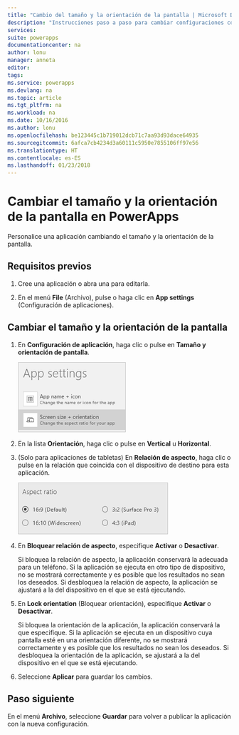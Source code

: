 ```yaml
---
title: "Cambio del tamaño y la orientación de la pantalla | Microsoft Docs"
description: "Instrucciones paso a paso para cambiar configuraciones como el tamaño y la orientación de la pantalla"
services: 
suite: powerapps
documentationcenter: na
author: lonu
manager: anneta
editor: 
tags: 
ms.service: powerapps
ms.devlang: na
ms.topic: article
ms.tgt_pltfrm: na
ms.workload: na
ms.date: 10/16/2016
ms.author: lonu
ms.openlocfilehash: be123445c1b719012dcb71c7aa93d93dace64935
ms.sourcegitcommit: 6afca7cb4234d3a60111c5950e7855106ff97e56
ms.translationtype: HT
ms.contentlocale: es-ES
ms.lasthandoff: 01/23/2018
---
```

# <a name="change-screen-size-and-orientation-in-powerapps"></a>Cambiar el tamaño y la orientación de la pantalla en PowerApps
Personalice una aplicación cambiando el tamaño y la orientación de la pantalla.

## <a name="prerequisites"></a>Requisitos previos
1. Cree una aplicación o abra una para editarla.

2. En el menú **File** (Archivo), pulse o haga clic en **App settings** (Configuración de aplicaciones).

## <a name="change-screen-size-and-orientation"></a>Cambiar el tamaño y la orientación de la pantalla
1. En **Configuración de aplicación**, haga clic o pulse en **Tamaño y orientación de pantalla**.

    ![Opción para cambiar el tamaño y la orientación de la pantalla de una aplicación](./media/set-aspect-ratio-portrait-landscape/size-orientation.png)

2. En la lista **Orientación**, haga clic o pulse en **Vertical** u **Horizontal**.

3. (Solo para aplicaciones de tabletas) En **Relación de aspecto**, haga clic o pulse en la relación que coincida con el dispositivo de destino para esta aplicación.

    ![Cambiar la relación de aspecto de una aplicación de tableta](./media/set-aspect-ratio-portrait-landscape/aspect-tablet.png)

4. En **Bloquear relación de aspecto**, especifique **Activar** o **Desactivar**.

    Si bloquea la relación de aspecto, la aplicación conservará la adecuada para un teléfono. Si la aplicación se ejecuta en otro tipo de dispositivo, no se mostrará correctamente y es posible que los resultados no sean los deseados. Si desbloquea la relación de aspecto, la aplicación se ajustará a la del dispositivo en el que se está ejecutando.

5. En **Lock orientation** (Bloquear orientación), especifique **Activar** o **Desactivar**.

    Si bloquea la orientación de la aplicación, la aplicación conservará la que especifique. Si la aplicación se ejecuta en un dispositivo cuya pantalla esté en una orientación diferente, no se mostrará correctamente y es posible que los resultados no sean los deseados. Si desbloquea la orientación de la aplicación, se ajustará a la del dispositivo en el que se está ejecutando.

6. Seleccione **Aplicar** para guardar los cambios.

## <a name="next-step"></a>Paso siguiente
En el menú **Archivo**, seleccione **Guardar** para volver a publicar la aplicación con la nueva configuración.

